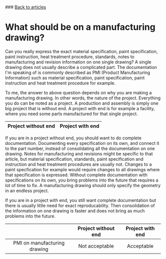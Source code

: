 <br> 
### <a href="https://hvleifsson.github.io/articles">Back to articles</a>

# What should be on a manufacturing drawing?

Can you really express the exact material specification, paint specification, paint instruction, heat treatment procedure, standards, notes to manufacturing and revision information on one single drawing? A single drawing does not usually describe a complicated part. The documentation I'm speaking of is commonly described as PMI (Product Manufacturing Information) such as material specification, paint specification, paint instruction and heat treatment procedure for example.

To me, the answer to above question depends on why you are making a manufacturing drawing. In other words, the nature of the project. Everything you do can be noted as a project. A production and assembly is simply one big project that is without end. A project with end is for example a facility, where you need some parts manufactured for that single project. 

| Project without end | Project with end |
|:-------------------:|:----------------:|

If you are in a project without end, you should want to do complete documentation. Documenting every specification on its own, and connect it to the part number, instead of consolidating all the documentation on one drawing. 
Notes for manufacturing and revisions might be specific to that article, but material specification, standards, paint specification and instruction and heat treatment procedures are usually not. Changes to a paint specfication for example would require changes to all drawings where that specification is expressed. Without complete documentation with specifications on its own, you bring problems into the future that requires a lot of time to fix. A manufacturing drawing should only specify the geometry in an endless project. 

If you are in a project with end, you still want complete documentation but there is usually little need for exact reproducability. Then consolidation of the information on one drawing is faster and does not bring as much problems into the future. 

|  | Project without end | Project with end |
|:-------------------:|:----------------:|:----------------:|
| PMI on manufacturing drawing | Not acceptable | Acceptable |

